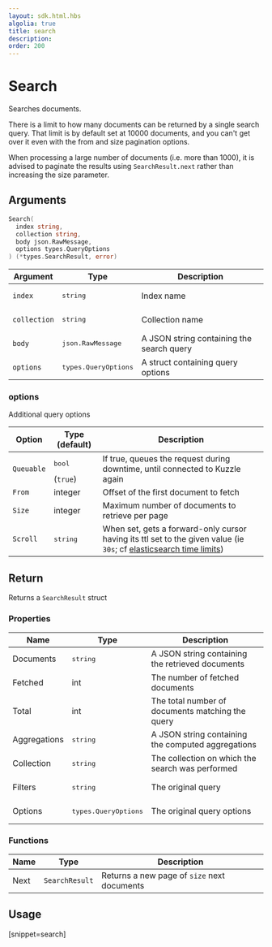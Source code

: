 ```yaml
---
layout: sdk.html.hbs
algolia: true
title: search
description:
order: 200
---
```


# Search

Searches documents.

There is a limit to how many documents can be returned by a single search query.
That limit is by default set at 10000 documents, and you can't get over it even with the from and size pagination options.

<div class="alert alert-info">
  <p>
  When processing a large number of documents (i.e. more than 1000), it is advised to paginate the results using <code>SearchResult.next</code> rather than increasing the size parameter.
  </p>
</div>

## Arguments

```go
Search(
  index string, 
  collection string, 
  body json.RawMessage, 
  options types.QueryOptions
) (*types.SearchResult, error)
```

| Argument | Type | Description |
| --- | --- | --- |
| `index` | <pre>string</pre> | Index name |
| `collection` | <pre>string</pre> | Collection name |
| `body` | <pre>json.RawMessage</pre> | A JSON string containing the search query |
| `options` | <pre>types.QueryOptions</pre> | A struct containing query options |

### options

Additional query options

| Option | Type (default) | Description |
| --- | --- | --- |
| `Queuable` | <pre>bool</pre>  (`true`) | If true, queues the request during downtime, until connected to Kuzzle again |
| `From` | integer | Offset of the first document to fetch |
| `Size` | integer | Maximum number of documents to retrieve per page  |
| `Scroll` | <pre>string</pre> | When set, gets a forward-only cursor having its ttl set to the given value (ie `30s`; cf [elasticsearch time limits](https://www.elastic.co/guide/en/elasticsearch/reference/current/common-options.html#time-units)) |

## Return

Returns a `SearchResult` struct

### Properties

| Name | Type | Description |
| --- | --- | --- |
| Documents | <pre>string</pre> | A JSON string containing the retrieved documents |
| Fetched | int | The number of fetched documents |
| Total | int | The total number of documents matching the query |
| Aggregations | <pre>string</pre> | A JSON string containing the computed aggregations |
| Collection | <pre>string</pre> | The collection on which the search was performed |
| Filters | <pre>string</pre> | The original query |
| Options | <pre>types.QueryOptions</pre> | The original query options |

### Functions

| Name | Type | Description |
| --- | --- | --- |
| Next | `SearchResult` | Returns a new page of `size` next documents |

## Usage

[snippet=search]
